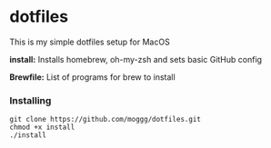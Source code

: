 # dotfiles
This is my simple dotfiles setup for MacOS

**install:** Installs homebrew, oh-my-zsh and sets basic GitHub config

**Brewfile:** List of programs for brew to install

### Installing
```
git clone https://github.com/moggg/dotfiles.git
chmod +x install
./install
```